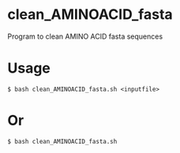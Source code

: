 # clean_AMINOACID_fasta
Program to clean AMINO ACID fasta sequences

# Usage
```
$ bash clean_AMINOACID_fasta.sh <inputfile>
```
# Or
```
$ bash clean_AMINOACID_fasta.sh
```

